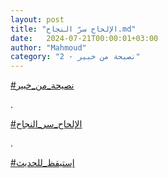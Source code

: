 ```yaml
---
layout: post
title: "الإلحاح سرّ النجاح.md"
date:   2024-07-21T00:00:01+03:00
author: "Mahmoud"
category: "2 - نصيحة من خبير"
---
```

[<u>\#نصيحة_من_خبير</u>](https://www.facebook.com/hashtag/%D9%86%D8%B5%D9%8A%D8%AD%D8%A9_%D9%85%D9%86_%D8%AE%D8%A8%D9%8A%D8%B1?__eep__=6&__cft__%5b0%5d=AZVFJ0DQyPvNUfMRF4doz76XaNI35W-R4FYPajYelF3J7fSOrCzGez7RAxBCYNQyXBAyyBeqv_raW7HETYUBXHiBs6MCskh1F7EDPUwsRNR9kTUWDPGpdr2ZjwehePEvt9WB3M69CjuyfpOQgVQ-cJXZekW9DReaTNkrPMJjPNNOLQ&__tn__=*NK-R)

.

[<u>\#الإلحاح_سر_النجاح</u>](https://www.facebook.com/hashtag/%D8%A7%D9%84%D8%A5%D9%84%D8%AD%D8%A7%D8%AD_%D8%B3%D8%B1_%D8%A7%D9%84%D9%86%D8%AC%D8%A7%D8%AD?__eep__=6&__cft__%5b0%5d=AZVFJ0DQyPvNUfMRF4doz76XaNI35W-R4FYPajYelF3J7fSOrCzGez7RAxBCYNQyXBAyyBeqv_raW7HETYUBXHiBs6MCskh1F7EDPUwsRNR9kTUWDPGpdr2ZjwehePEvt9WB3M69CjuyfpOQgVQ-cJXZekW9DReaTNkrPMJjPNNOLQ&__tn__=*NK-R)

.

[<u>\#إستيقظ_للحديث</u>](https://www.facebook.com/hashtag/%D8%A5%D8%B3%D8%AA%D9%8A%D9%82%D8%B8_%D9%84%D9%84%D8%AD%D8%AF%D9%8A%D8%AB?__eep__=6&__cft__%5b0%5d=AZVFJ0DQyPvNUfMRF4doz76XaNI35W-R4FYPajYelF3J7fSOrCzGez7RAxBCYNQyXBAyyBeqv_raW7HETYUBXHiBs6MCskh1F7EDPUwsRNR9kTUWDPGpdr2ZjwehePEvt9WB3M69CjuyfpOQgVQ-cJXZekW9DReaTNkrPMJjPNNOLQ&__tn__=*NK-R)
